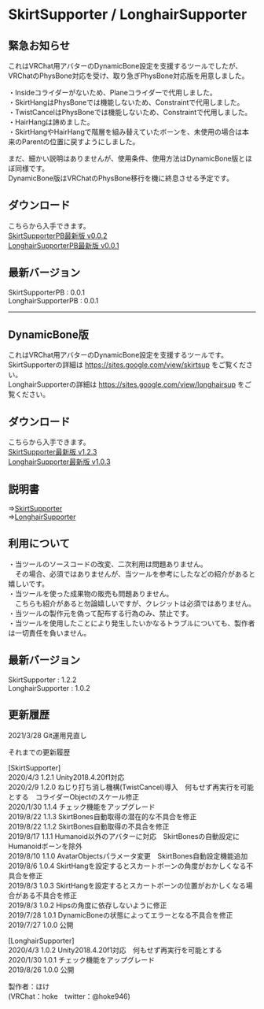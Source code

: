 # SkirtSupporter / LonghairSupporter
## 緊急お知らせ
これはVRChat用アバターのDynamicBone設定を支援するツールでしたが、  
VRChatのPhysBone対応を受け、取り急ぎPhysBone対応版を用意しました。  
  
・Insideコライダーがないため、Planeコライダーで代用しました。  
・SkirtHangはPhysBoneでは機能しないため、Constraintで代用しました。  
・TwistCancelはPhysBoneでは機能しないため、Constraintで代用しました。  
・HairHangは諦めました。  
・SkirtHangやHairHangで階層を組み替えていたボーンを、未使用の場合は本来のParentの位置に戻すようにしました。  
  
まだ、細かい説明はありませんが、使用条件、使用方法はDynamicBone版とほぼ同様です。  
DynamicBone版はVRChatのPhysBone移行を機に終息させる予定です。

## ダウンロード
こちらから入手できます。  
[SkirtSupporterPB最新版 v0.0.2](https://github.com/hoke946/SkirtSupporter/releases/tag/SSPBv0.0.2)  
[LonghairSupporterPB最新版 v0.0.1](https://github.com/hoke946/SkirtSupporter/releases/tag/SSPBv0.0.1_LSPBv0.0.1) 

## 最新バージョン
SkirtSupporterPB : 0.0.1  
LonghairSupporterPB : 0.0.1  
  
-----

## DynamicBone版
これはVRChat用アバターのDynamicBone設定を支援するツールです。  
SkirtSupporterの詳細は https://sites.google.com/view/skirtsup をご覧ください。  
LonghairSupporterの詳細は https://sites.google.com/view/longhairsup をご覧ください。  

## ダウンロード
こちらから入手できます。  
[SkirtSupporter最新版 v1.2.3](https://github.com/hoke946/SkirtSupporter/releases/tag/SSv1.2.3_LHSv1.0.3)  
[LonghairSupporter最新版 v1.0.3](https://github.com/hoke946/SkirtSupporter/releases/tag/SSv1.2.3_LHSv1.0.3) 

## 説明書
⇒[SkirtSupporter](https://sites.google.com/view/skirtsup)  
⇒[LonghairSupporter](https://sites.google.com/view/longhairsup)  

## 利用について
・当ツールのソースコードの改変、二次利用は問題ありません。  
　その場合、必須ではありませんが、当ツールを参考にしたなどの紹介があると嬉しいです。  
・当ツールを使った成果物の販売も問題ありません。  
　こちらも紹介があると勿論嬉しいですが、クレジットは必須ではありません。  
・当ツールの製作元を偽って配布する行為のみ、禁止です。  
・当ツールを使用したことにより発生したいかなるトラブルについても、製作者は一切責任を負いません。  

## 最新バージョン
SkirtSupporter : 1.2.2  
LonghairSupporter : 1.0.2  
  
## 更新履歴
2021/3/28 Git運用見直し  
  
  
それまでの更新履歴  
  
[SkirtSupporter]  
2020/4/3  1.2.1 Unity2018.4.20f1対応  
2020/2/9  1.2.0 ねじり打ち消し機構(TwistCancel)導入　何もせず再実行を可能とする　コライダーObjectのスケール修正  
2020/1/30 1.1.4 チェック機能をアップグレード  
2019/8/22 1.1.3 SkirtBones自動取得の潜在的な不具合を修正  
2019/8/22 1.1.2 SkirtBones自動取得の不具合を修正  
2019/8/17 1.1.1 Humanoid以外のアバターに対応　SkirtBonesの自動設定にHumanoidボーンを除外  
2019/8/10 1.1.0 AvatarObjectsパラメータ変更　SkirtBones自動設定機能追加  
2019/8/6  1.0.4 SkirtHangを設定するとスカートボーンの角度がおかしくなる不具合を修正  
2019/8/3  1.0.3 SkirtHangを設定するとスカートボーンの位置がおかしくなる場合がある不具合を修正  
2019/8/3  1.0.2 Hipsの角度に依存しないように修正  
2019/7/28 1.0.1 DynamicBoneの状態によってエラーとなる不具合を修正  
2019/7/27 1.0.0 公開  
  
[LonghairSupporter]  
2020/4/3  1.0.2 Unity2018.4.20f1対応　何もせず再実行を可能とする  
2020/1/30 1.0.1 チェック機能をアップグレード  
2019/8/26 1.0.0 公開  
  
  
製作者：ほけ  
(VRChat：hoke　twitter：@hoke946)
